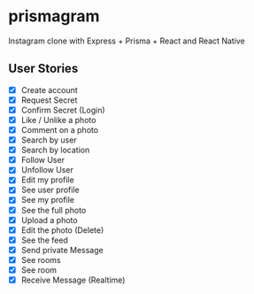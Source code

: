 # prismagram

Instagram clone with Express + Prisma + React and React Native

## User Stories

-   [x] Create account
-   [x] Request Secret
-   [x] Confirm Secret (Login)
-   [x] Like / Unlike a photo
-   [x] Comment on a photo
-   [x] Search by user
-   [x] Search by location
-   [x] Follow User
-   [x] Unfollow User
-   [x] Edit my profile
-   [x] See user profile
-   [x] See my profile
-   [x] See the full photo
-   [x] Upload a photo
-   [x] Edit the photo (Delete)
-   [x] See the feed
-   [x] Send private Message
-   [x] See rooms
-   [x] See room
-   [x] Receive Message (Realtime)
